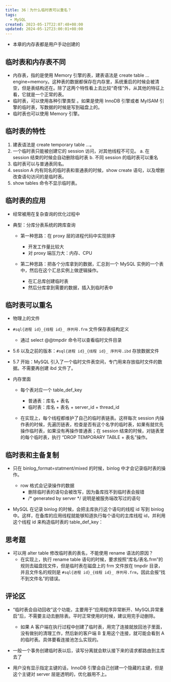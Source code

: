 ```yaml
---
title: 36｜为什么临时表可以重名？
tags:
  - MySQL
created: 2023-05-17T22:07:48+08:00
updated: 2024-05-12T23:00:01+08:00
---
```


- 本章的内存表都是用户手动创建的

## 临时表和内存表不同

- 内存表，指的是使用 Memory 引擎的表，建表语法是 create table … engine=memory。这种表的数据都保存在内存里，系统重启的时候会被清空，但是表结构还在。除了这两个特性看上去比较“奇怪”外，从其他的特征上看，它就是一个正常的表。
- 临时表，可以使用各种引擎类型 。如果是使用 InnoDB 引擎或者 MyISAM 引擎的临时表，写数据的时候是写到磁盘上的。
- 临时表也可以使用 Memory 引擎。

## 临时表的特性

1. 建表语法是 create temporary table …。
2. 一个临时表只能被创建它的 session 访问，对其他线程不可见。
    a. 在 session 结束的时候会自动删除临时表
    b. 不同 session 的临时表可以重名
3. 临时表可以与普通表同名。
4. session A 内有同名的临时表和普通表的时候，show create 语句，以及增删改查语句访问的是临时表。
5. show tables 命令不显示临时表。

## 临时表的应用

- 经常被用在复杂查询的优化过程中
- 典型：分库分表系统的跨库查询

    - 第一种思路：在 proxy 层的进程代码中实现排序
        - 开发工作量比较大
        - 对 proxy 端压力大：内存、CPU

    - 第二种思路：把各个分库拿到的数据，汇总到一个 MySQL 实例的一个表中，然后在这个汇总实例上做逻辑操作。
        - 在汇总库创建临时表
        - 然后分库拿到需要的数据，插入到临时表中

## 临时表可以重名

- 物理上的文件
- `#sql{进程 id}_{线程 id}_ 序列号.frm` 文件保存表结构定义
  - 通过 select @@tmpdir 命令可以查看临时文件目录

- 5.6 以及之前的版本：`#sql{进程 id}_{线程 id}_ 序列号.ibd` 存放数据文件
- 5.7 开始：MySQL 引入了一个临时文件表空间，专门用来存放临时文件的数据。不需要再创建 ibd 文件了。

- 内存里面
  - 每个表对应一个 table_def_key
    - 普通表：库名 + 表名
    - 临时表：库名 + 表名 + server_id + thread_id

  - 在实现上，每个线程都维护了自己的临时表链表。这样每次 session 内操作表的时候，先遍历链表，检查是否有这个名字的临时表，如果有就优先操作临时表，如果没有再操作普通表；在 session 结束的时候，对链表里的每个临时表，执行 “DROP TEMPORARY TABLE + 表名”操作。

## 临时表和主备复制

- 只在 binlog_format=statment/mixed 的时候，binlog 中才会记录临时表的操作。
  - row 格式会记录操作的数据
    - 删除临时表的语句会被改写，因为备库找不到临时表会报错
    - /* generated by server */ 说明是被服务端改写过的语句

- MySQL 在记录 binlog 的时候，会把主库执行这个语句的线程 id 写到 binlog 中。这样，在备库的应用线程就能够知道执行每个语句的主库线程 id，并利用这个线程 id 来构造临时表的 table_def_key：

## 思考题

- 可以用 alter table 修改临时表的表名，不能使用 rename 语法的原因？
  - 在实现上，执行 rename table 语句的时候，要求按照“库名/表名.frm”的规则去磁盘找文件，但是临时表在磁盘上的 frm 文件放在 tmpdir 目录，并且文件名的规则是 `#sql{进程 id}_{线程 id}_ 序列号.frm`，因此会报“找不到文件名”的错误。

## 评论区

- “临时表会自动回收”这个功能，主要用于“应用程序异常断开、MySQL异常重启”后，不需要主动去删除表。平时正常使用的时候，建议用完手动删除。
  - 如果 A 客户端在执行过程中创建了临时表，用完了连接就放回池子里面，没有做别的清理工作，然后新的客户端 B 复用这个连接，就可能会看到 A 的临时表。具体要看连接池怎么实现的。

- 一般一个事务创建临时表以后，读写分离就会默认接下来的请求都路由到主库去了
- 用户没有显示指定主键的话，InnoDB 引擎会自己创建一个隐藏的主键，但是这个主键对 server 层是透明的，优化器用不上。

